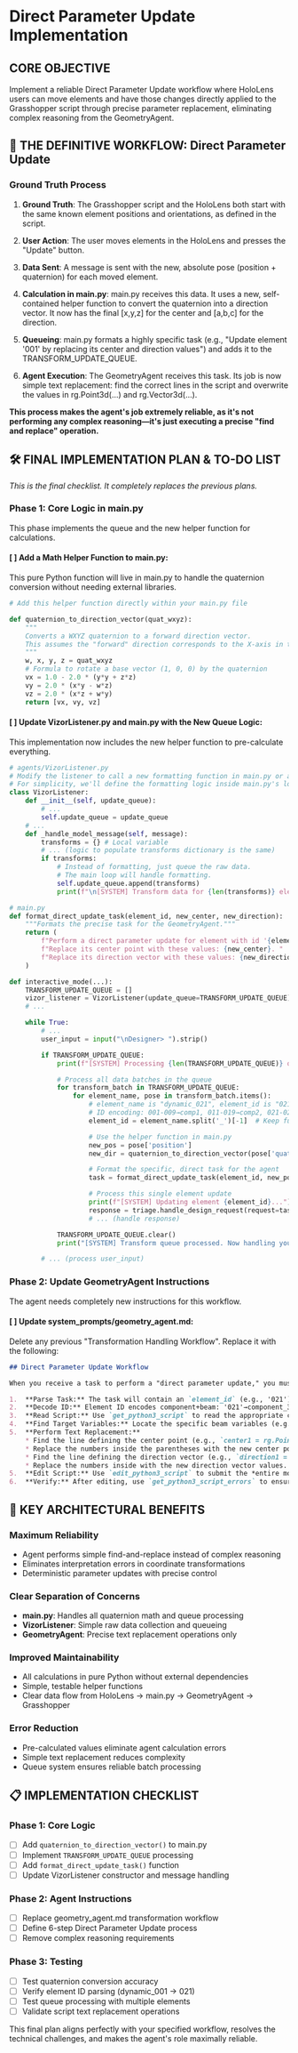 # **Direct Parameter Update Implementation**

## **CORE OBJECTIVE**

Implement a reliable Direct Parameter Update workflow where HoloLens users can move elements and have those changes directly applied to the Grasshopper script through precise parameter replacement, eliminating complex reasoning from the GeometryAgent.

## **🎯 THE DEFINITIVE WORKFLOW: Direct Parameter Update**

### **Ground Truth Process**

1. **Ground Truth**: The Grasshopper script and the HoloLens both start with the same known element positions and orientations, as defined in the script.

2. **User Action**: The user moves elements in the HoloLens and presses the "Update" button.

3. **Data Sent**: A message is sent with the new, absolute pose (position + quaternion) for each moved element.

4. **Calculation in main.py**: main.py receives this data. It uses a new, self-contained helper function to convert the quaternion into a direction vector. It now has the final [x,y,z] for the center and [a,b,c] for the direction.

5. **Queueing**: main.py formats a highly specific task (e.g., "Update element '001' by replacing its center and direction values") and adds it to the TRANSFORM_UPDATE_QUEUE.

6. **Agent Execution**: The GeometryAgent receives this task. Its job is now simple text replacement: find the correct lines in the script and overwrite the values in rg.Point3d(...) and rg.Vector3d(...).

**This process makes the agent's job extremely reliable, as it's not performing any complex reasoning—it's just executing a precise "find and replace" operation.**

## **🛠️ FINAL IMPLEMENTATION PLAN & TO-DO LIST**

*This is the final checklist. It completely replaces the previous plans.*

### **Phase 1: Core Logic in main.py**

This phase implements the queue and the new helper function for calculations.

#### **[ ] Add a Math Helper Function to main.py:**
This pure Python function will live in main.py to handle the quaternion conversion without needing external libraries.

```python
# Add this helper function directly within your main.py file

def quaternion_to_direction_vector(quat_wxyz):
    """
    Converts a WXYZ quaternion to a forward direction vector.
    This assumes the "forward" direction corresponds to the X-axis in the local frame.
    """
    w, x, y, z = quat_wxyz
    # Formula to rotate a base vector (1, 0, 0) by the quaternion
    vx = 1.0 - 2.0 * (y*y + z*z)
    vy = 2.0 * (x*y - w*z)
    vz = 2.0 * (x*z + w*y)
    return [vx, vy, vz]
```

#### **[ ] Update VizorListener.py and main.py with the New Queue Logic:**
This implementation now includes the new helper function to pre-calculate everything.

```python
# agents/VizorListener.py
# Modify the listener to call a new formatting function in main.py or a shared utility module.
# For simplicity, we'll define the formatting logic inside main.py's loop.
class VizorListener:
    def __init__(self, update_queue):
        # ...
        self.update_queue = update_queue
    # ...
    def _handle_model_message(self, message):
        transforms = {} # Local variable
        # ... (logic to populate transforms dictionary is the same)
        if transforms:
            # Instead of formatting, just queue the raw data.
            # The main loop will handle formatting.
            self.update_queue.append(transforms)
            print(f"\n[SYSTEM] Transform data for {len(transforms)} element(s) queued for update.")

# main.py
def format_direct_update_task(element_id, new_center, new_direction):
    """Formats the precise task for the GeometryAgent."""
    return (
        f"Perform a direct parameter update for element with id '{element_id}'. "
        f"Replace its center point with these values: {new_center}. "
        f"Replace its direction vector with these values: {new_direction}."
    )

def interactive_mode(...):
    TRANSFORM_UPDATE_QUEUE = []
    vizor_listener = VizorListener(update_queue=TRANSFORM_UPDATE_QUEUE)
    # ...

    while True:
        # ...
        user_input = input("\nDesigner> ").strip()

        if TRANSFORM_UPDATE_QUEUE:
            print(f"[SYSTEM] Processing {len(TRANSFORM_UPDATE_QUEUE)} queued transform batch(es)...")

            # Process all data batches in the queue
            for transform_batch in TRANSFORM_UPDATE_QUEUE:
                for element_name, pose in transform_batch.items():
                    # element_name is "dynamic_021", element_id is "021" 
                    # ID encoding: 001-009→comp1, 011-019→comp2, 021-029→comp3, etc.
                    element_id = element_name.split('_')[-1]  # Keep full element ID: 021, 022, 023, etc.

                    # Use the helper function in main.py
                    new_pos = pose['position']
                    new_dir = quaternion_to_direction_vector(pose['quaternion'])

                    # Format the specific, direct task for the agent
                    task = format_direct_update_task(element_id, new_pos, new_dir)

                    # Process this single element update
                    print(f"[SYSTEM] Updating element {element_id}...")
                    response = triage.handle_design_request(request=task, gaze_id=None)
                    # ... (handle response)

            TRANSFORM_UPDATE_QUEUE.clear()
            print("[SYSTEM] Transform queue processed. Now handling your command.")

        # ... (process user_input)
```

### **Phase 2: Update GeometryAgent Instructions**

The agent needs completely new instructions for this workflow.

#### **[ ] Update system_prompts/geometry_agent.md:**
Delete any previous "Transformation Handling Workflow". Replace it with the following:

```markdown
## Direct Parameter Update Workflow

When you receive a task to perform a "direct parameter update," you must follow these steps precisely:

1.  **Parse Task:** The task will contain an `element_id` (e.g., '021'), a list of new center point values, and a list of new direction vector values. Extract these three pieces of information.
2.  **Decode ID:** Element ID encodes component+beam: '021'→component_3/beam_1, '022'→component_3/beam_2, etc.  
3.  **Read Script:** Use `get_python3_script` to read the appropriate component.
4.  **Find Target Variables:** Locate the specific beam variables (e.g., `center1`/`direction1` for '021').
5.  **Perform Text Replacement:**
    * Find the line defining the center point (e.g., `center1 = rg.Point3d(...)`).
    * Replace the numbers inside the parentheses with the new center point values from the task. The result should be, for example: `center1 = rg.Point3d(1.23, 4.56, 7.89)`.
    * Find the line defining the direction vector (e.g., `direction1 = rg.Vector3d(...)`).
    * Replace the numbers inside with the new direction vector values. The result should be, for example: `direction1 = rg.Vector3d(0.5, 0.5, 0.7)`.
5.  **Edit Script:** Use `edit_python3_script` to submit the *entire modified script* with the updated lines.
6.  **Verify:** After editing, use `get_python3_script_errors` to ensure you have not introduced any syntax errors.
```

## **🔑 KEY ARCHITECTURAL BENEFITS**

### **Maximum Reliability**
- Agent performs simple find-and-replace instead of complex reasoning
- Eliminates interpretation errors in coordinate transformations
- Deterministic parameter updates with precise control

### **Clear Separation of Concerns**
- **main.py**: Handles all quaternion math and queue processing
- **VizorListener**: Simple raw data collection and queueing
- **GeometryAgent**: Precise text replacement operations only

### **Improved Maintainability**
- All calculations in pure Python without external dependencies
- Simple, testable helper functions
- Clear data flow from HoloLens → main.py → GeometryAgent → Grasshopper

### **Error Reduction**
- Pre-calculated values eliminate agent calculation errors
- Simple text replacement reduces complexity
- Queue system ensures reliable batch processing

## **📋 IMPLEMENTATION CHECKLIST**

### **Phase 1: Core Logic**
- [ ] Add `quaternion_to_direction_vector()` to main.py
- [ ] Implement `TRANSFORM_UPDATE_QUEUE` processing
- [ ] Add `format_direct_update_task()` function
- [ ] Update VizorListener constructor and message handling

### **Phase 2: Agent Instructions**
- [ ] Replace geometry_agent.md transformation workflow
- [ ] Define 6-step Direct Parameter Update process
- [ ] Remove complex reasoning requirements

### **Phase 3: Testing**
- [ ] Test quaternion conversion accuracy
- [ ] Verify element ID parsing (dynamic_001 → 021)
- [ ] Test queue processing with multiple elements
- [ ] Validate script text replacement operations

This final plan aligns perfectly with your specified workflow, resolves the technical challenges, and makes the agent's role maximally reliable.